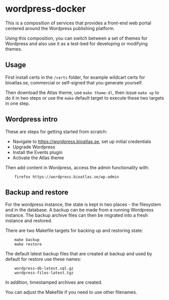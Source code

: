 # wordpress-docker

This is a composition of services that provides a front-end web portal centered around the Wordpress publishing platform.

Using this composition, you can switch between a set of themes for Wordpress and also use it as a test-bed for developing or modifying themes.

## Usage

First install certs in the `/certs` folder, for example wildcart certs for bioatlas.se, commercial or self-signed that you generate yourself.

Then download the Atlas theme, use `make theme-dl`, then issue `make up` to do it in two steps or use the `make` default target to execute these two targets in one step.


## Wordpress intro

These are steps for getting started from scratch:

- Navigate to https://wordpress.bioatlas.se, set up initial credentials
- Upgrade Wordpress
- Install the Events plugin
- Activate the Atlas theme

Then add content in Wordpress, access the admin functionality with:

		firefox https://wordpress.bioatlas.se/wp-admin

## Backup and restore

For the wordpress instance, the state is kept in two places - the filesystem and in the database. A backup can be made from a running Wordpress instance. The backup archive files can then be migrated into a fresh instance and restored. 

There are two Makefile targets for backing up and restoring state:

		make backup
		make restore

The default latest backup files that are created at backup and used by default for restore use these names:

		wordpress-db-latest.sql.gz
		wordpress-files-latest.tgz

In addition, timestamped archives are created. 

You can adjust the Makefile if you need to use other filenames.

